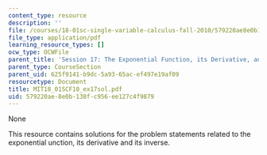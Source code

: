 ```yaml
---
content_type: resource
description: ''
file: /courses/18-01sc-single-variable-calculus-fall-2010/579220ae8e0b138fc956ee127c4f9879_MIT18_01SCF10_ex17sol.pdf
file_type: application/pdf
learning_resource_types: []
ocw_type: OCWFile
parent_title: 'Session 17: The Exponential Function, its Derivative, and its Inverse'
parent_type: CourseSection
parent_uid: 625f9141-b9dc-5a93-65ac-ef497e19af09
resourcetype: Document
title: MIT18_01SCF10_ex17sol.pdf
uid: 579220ae-8e0b-138f-c956-ee127c4f9879
---
```

None

This resource contains solutions for the problem statements related to the exponential unction, its derivative and its inverse.
